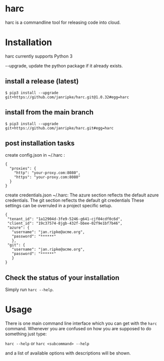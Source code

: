 harc
=

harc is a commandline tool for releasing code into cloud.

# Installation
harc currently supports Python 3

--upgrade, update the python package if it already exists. 

## install a release (latest)
```
$ pip3 install --upgrade git+https://github.com/janripke/harc.git@1.0.32#egg=harc
```

## install from the main branch
```
$ pip3 install --upgrade git+https://github.com/janripke/harc.git#egg=harc
```

## post installation tasks

create config.json in ~/.harc :
```
{
  "proxies": {
    "http": "your-proxy.com:8080",
    "https": "your-proxy.com:8080"
  }
}
```

create credentials.json ~/.harc:
The azure section reflects the default azure credentials.
The git section reflects the default git credentials
These settings can be overruled in a project specific setup.
```
{
 "tenant_id": "1a12904d-3fe9-5246-g641-cjf04cdf0c6d",
 "client_id": "19c37574-8jgb-432f-bbee-02f9e1bf7b46",
 "azure": {
   "username": "jan.ripke@acme.org",
   "password": "******"
   },
 "git": {
   "username": "jan.ripke@acme.org",
   "password": "******"
   }
}
```

## Check the status of your installation

Simply run `harc --help`.


# Usage

There is one main command line interface which you can get with the `harc` command. Whenever you are confused on how you are supposed to do something just type:

`harc --help` or `harc <subcommand> --help`

and a list of available options with descriptions will be shown.
